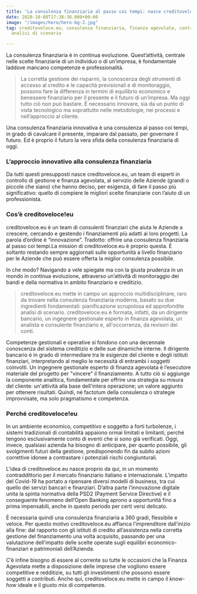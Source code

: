 ```yaml
---
title: 'La consulenza finanziaria al passo coi tempi: nasce creditoveloce!eu'
date: 2020-10-08T17:38:38.000+00:00
image: "/images/hero/hero-bg-2.jpg"
tag: creditoveloce.eu, consulenza finanziaria, finanza agevolata, controllo di gestione,
  analisi di scenario

---
```

La consulenza finanziaria è in continua evoluzione. Quest’attività, centrale nelle scelte finanziarie di un individuo o di un’impresa, è fondamentale laddove mancano competenze e professionalità.

> La corretta gestione dei risparmi, la conoscenza degli strumenti di accesso al credito e le capacità previsionali e di monitoraggio, possono fare la differenza in termini di equilibrio economico e benessere finanziario per il presente e il futuro di un’impresa. Ma oggi tutto ciò non può bastare. È necessario innovare, sia da un punto di vista tecnologico ma soprattutto nelle metodologie, nei processi e nell’approccio al cliente.

Una consulenza finanziaria innovativa è una consulenza al passo coi tempi, in grado di cavalcare il presente, imparare dal passato, per governare il futuro. Ed è proprio il futuro la vera sfida della consulenza finanziaria di oggi.

### **L’approccio innovativo alla consulenza finanziaria**

Da tutti questi presupposti nasce creditoveloce.eu, un team di esperti in controllo di gestione e finanza agevolata, al servizio delle Aziende (grandi o piccole che siano) che hanno deciso, per esigenza, di fare il passo più significativo: quello di compiere le migliori scelte finanziarie con l’aiuto di un professionista.

### **Cos’è creditoveloce!eu**

creditoveloce.eu è un team di consulenti finanziari che aiuta le Aziende a crescere, cercando e gestendo i finanziamenti più adatti ai loro progetti. La parola d’ordine è “innovazione”. Tradotto: offrire una consulenza finanziaria al passo coi tempi.La mission di creditoveloce.eu è proprio questa. È soltanto restando sempre aggiornati sulle opportunità a livello finanziario per le Aziende che può essere offerta la miglior consulenza possibile.

In che modo? Navigando a vele spiegate ma con la giusta prudenza in un mondo in continua evoluzione, attraverso un’attività di monitoraggio dei bandi e della normativa in ambito finanziario e creditizio.

> creditoveloce.eu mette in campo un approccio multidisciplinare, raro da trovare nella consulenza finanziaria moderna, basato su due ingredienti fondamentali: pianificazione scrupolosa ed approfondite analisi di scenario. creditoveloce.eu è formata, infatti, da un dirigente bancario, un ingegnere gestionale esperto in finanza agevolata, un analista e consulente finanziario e, all'occorrenza, da revisori dei conti.

Competenze gestionali e operative si fondono con una decennale conoscenza del sistema creditizio e delle sue dinamiche interne. Il dirigente bancario è in grado di intermediare tra le esigenze del cliente e degli istituti finanziari, interpretando al meglio le necessità di entrambi i soggetti coinvolti. Un ingegnere gestionale esperto di finanza agevolata è l’esecutore materiale del progetto per "vincere" il finanziamento. A tutto ciò si aggiunge la componente analitica, fondamentale per offrire una strategia su misura del cliente: un'attività alla base dell'intera operazione; un valore aggiunto per ottenere risultati. Quindi, né factotum della consulenza o strategie improvvisate, ma solo pragmatismo e competenza.

### **Perché creditoveloce!eu**

In un ambiente economico, competitivo e soggetto a forti turbolenze, i sistemi tradizionali di contabilità appaiono ormai limitati e limitanti, perché tengono esclusivamente conto di eventi che si sono già verificati. Oggi, invece, qualsiasi azienda ha bisogno di anticipare, per quanto possibile, gli svolgimenti futuri della gestione, predisponendo fin da subito azioni correttive idonee a contrastare i potenziali rischi congiunturali.

L’idea di creditoveloce.eu nasce proprio da qui, in un momento contraddittorio per il mercato finanziario italiano e internazionale. L’impatto del Covid-19 ha portato a ripensare diversi modelli di business, tra cui quello dei servizi bancari e finanziari. D’altra parte l’innovazione digitale unita la spinta normativa della PSD2 (Payment Service Directive) e il conseguente fenomeno dell’Open Banking aprono a opportunità fino a prima impensabili, anche in questo periodo per certi versi delicato.

È necessaria quindi una consulenza finanziaria a 360 gradi, flessibile e veloce. Per questo motivo creditoveloce.eu affianca l’imprenditore dall’inizio alla fine: dal rapporto con gli istituti di credito all’assistenza nella corretta gestione del finanziamento una volta acquisito, passando per una valutazione dell’impatto delle scelte operate sugli equilibri economico-finanziari e patrimoniali dell’Azienda.

C’è infine bisogno di essere al corrente su tutte le occasioni che la Finanza Agevolata mette a disposizione delle imprese che vogliono essere competitive e redditizie, su tutti gli investimenti che possono essere soggetti a contributi. Anche qui, creditoveloce.eu mette in campo il _know-how_ ideale e il giusto mix di competenze.